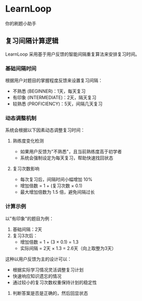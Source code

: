 # LearnLoop

你的刷题小助手

## 复习间隔计算逻辑

LearnLoop 采用基于用户反馈的智能间隔重复算法来安排复习时间。

### 基础间隔时间

根据用户对题目的掌握程度反馈来设置复习间隔：

- 不熟悉 (BEGINNER)：1天，每天复习
- 有印象 (INTERMEDIATE)：2天，隔天复习
- 较熟悉 (PROFICIENCY)：5天，间隔几天复习

### 动态调整机制

系统会根据以下因素动态调整复习时间：

1. 熟练度变化检测

   - 如果用户反馈为"不熟悉"，且当前熟练度高于初学者
   - 系统会强制设定为每天复习，帮助快速找回状态

2. 复习次数影响
   - 每次复习后，间隔时间小幅增加 10%
   - 增加倍数 = 1 + (复习次数 × 0.1)
   - 最大增加倍数为 1.5 倍，避免间隔过长

### 计算示例

以"有印象"的题目为例：

1. 基础间隔：2天
2. 复习3次后：
   - 增加倍数 = 1 + (3 × 0.1) = 1.3
   - 实际间隔 = 2天 × 1.3 = 2.6天（向上取整为3天）

这种以用户反馈为主的设计可以：

- 根据实际学习情况灵活调整复习计划
- 快速响应知识遗忘的情况
- 通过较小的复习次数权重保持计划的稳定性

1. 判断答案是否是正确的，然后回显状态
